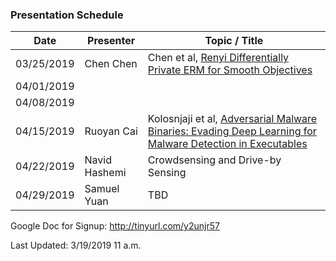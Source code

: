 ### Presentation Schedule
| Date | Presenter | Topic / Title |
| ------ | ------ | ------ |
| 03/25/2019 | Chen Chen | Chen et al, [Renyi Differentially Private ERM for Smooth Objectives](http://www.cse.psu.edu/~duk17/papers/rdperm.pdf) |
| 04/01/2019 |  |  |
| 04/08/2019 |  |  |
| 04/15/2019 | Ruoyan Cai | Kolosnjaji et al, [Adversarial Malware Binaries: Evading Deep Learning for Malware Detection in Executables](https://arxiv.org/abs/1803.04173) |
| 04/22/2019 | Navid Hashemi | Crowdsensing and Drive-by Sensing |
| 04/29/2019 | Samuel Yuan | TBD |

Google Doc for Signup: http://tinyurl.com/y2unjr57

Last Updated: 3/19/2019 11 a.m.
